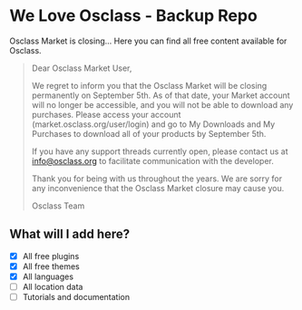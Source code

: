 # We Love Osclass - Backup Repo

Osclass Market is closing... Here you can find all free content available for Osclass.

>Dear Osclass Market User,
>
>We regret to inform you that the Osclass Market will be closing permanently on September 5th. As of that date, your Market account will no longer be accessible, and you will not be able to download any purchases. Please access your account (market.osclass.org/user/login) and go to My Downloads and My Purchases to download all of your products by September 5th. 
>
>If you have any support threads currently open, please contact us at info@osclass.org to facilitate communication with the developer. 
>
>Thank you for being with us throughout the years. We are sorry for any inconvenience that the Osclass Market closure may cause you. 
>
>Osclass Team

## What will I add here?
- [x] All free plugins
- [x] All free themes
- [x] All languages
- [ ] All location data
- [ ] Tutorials and documentation
